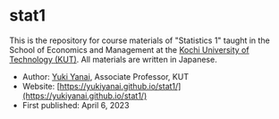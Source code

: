 # stat1

This is the repository for course materials of "Statistics 1" taught in the School of Economics and Management at the [Kochi University of Technology (KUT)](https://www.kochi-tech.ac.jp/english/index.html). All materials are written in Japanese.

- Author: [Yuki Yanai](https://yukiyanai.github.io), Associate Professor, KUT
- Website: [https://yukiyanai.github.io/stat1/](https://yukiyanai.github.io/stat1/)
- First published: April 6, 2023
